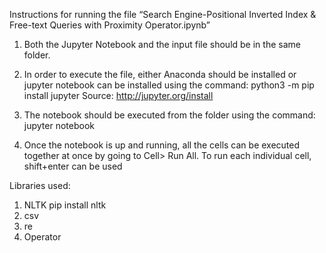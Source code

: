 Instructions for running the file “Search Engine-Positional Inverted Index & Free-text Queries with Proximity Operator.ipynb”

1. Both the Jupyter Notebook and the input file should be in the same folder.
2. In order to execute the file, either Anaconda should be installed or jupyter notebook can be installed using the command: 
   python3 -m pip install jupyter
   Source: http://jupyter.org/install

3. The notebook should be executed from the folder using the command:
	jupyter notebook

4. Once the notebook is up and running, all the cells can be executed together at once by going to Cell> Run All. To run each individual cell, shift+enter can be used


Libraries used:

1. NLTK
   pip install nltk
2. csv
3. re
4. Operator